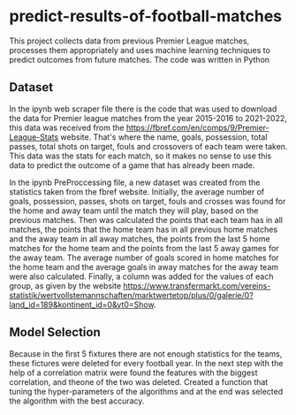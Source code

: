 # predict-results-of-football-matches
This project collects data from previous Premier League matches, processes them appropriately and uses machine learning techniques to predict outcomes from future matches.
The code was written in Python


## Dataset
In the ipynb web scraper file there is the code that was used to download the data for Premier league matches from the year 2015-2016 to 2021-2022, this data was received from the https://fbref.com/en/comps/9/Premier-League-Stats website. That's where the name, goals, possession, total passes, total shots on target, fouls and crossovers of each team were taken.
This data was the stats for each match, so it makes no sense to use this data to predict the outcome of a game that has already been made.

In the ipynb PreProccessing file, a new dataset was created from the statistics taken from the fbref website. Initially, the average number of goals, possession, passes, shots on target, fouls and crosses was found for the home and away team until the match they will play, based on the previous matches. Then was calculated the points that each team has in all matches, the points that the home team has in all previous home matches and the away team in all away matches, the points from the last 5 home matches for the home team and the points from the last 5 away games for the away team. The average number of goals scored in home matches for the home team and the average goals in away matches for the away team were also calculated. Finally, a column was added for the values of each group, as given by the website https://www.transfermarkt.com/vereins-statistik/wertvollstemannschaften/marktwertetop/plus/0/galerie/0?land_id=189&kontinent_id=0&yt0=Show.



## Model Selection
Because in the first 5 fixtures there are not enough statistics for the teams, these fictures were deleted for every football year. In the next step with the help of a correlation matrix were found the features with the biggest correlation, and theone of the two was deleted. Created a function that tuning the hyper-parameters of the algorithms and at the end was selected the algorithm with the best accuracy.
